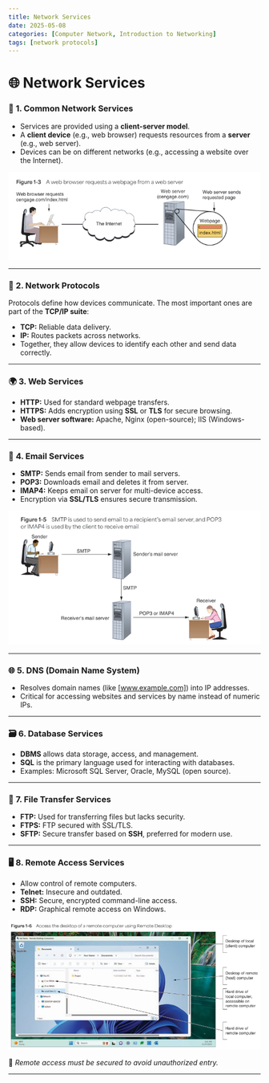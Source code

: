 ```yaml
---
title: Network Services
date: 2025-05-08 
categories: [Computer Network, Introduction to Networking]
tags: [network protocols]
---
```

# 🌐 Network Services

### 🔧 **1. Common Network Services**

- Services are provided using a **client-server model**.
- A **client device** (e.g., web browser) requests resources from a **server** (e.g., web server).
- Devices can be on different networks (e.g., accessing a website over the Internet).

![image.png](images/2025-05-08-Network-Services/image.png)

---

### 📡 **2. Network Protocols**

Protocols define how devices communicate. The most important ones are part of the **TCP/IP suite**:

- **TCP:** Reliable data delivery.
- **IP:** Routes packets across networks.
- Together, they allow devices to identify each other and send data correctly.

---

### 🌍 **3. Web Services**

- **HTTP:** Used for standard webpage transfers.
- **HTTPS:** Adds encryption using **SSL** or **TLS** for secure browsing.
- **Web server software:** Apache, Nginx (open-source); IIS (Windows-based).

---

### 📧 **4. Email Services**

- **SMTP:** Sends email from sender to mail servers.
- **POP3:** Downloads email and deletes it from server.
- **IMAP4:** Keeps email on server for multi-device access.
- Encryption via **SSL/TLS** ensures secure transmission.

![image.png](assets/images/2025-05-08-Network-Services/image1.png)

---

### 🌐 **5. DNS (Domain Name System)**

- Resolves domain names (like [www.example.com]) into IP addresses.
- Critical for accessing websites and services by name instead of numeric IPs.

---

### 🗃️ **6. Database Services**

- **DBMS** allows data storage, access, and management.
- **SQL** is the primary language used for interacting with databases.
- Examples: Microsoft SQL Server, Oracle, MySQL (open source).

---

### 🔁 **7. File Transfer Services**

- **FTP:** Used for transferring files but lacks security.
- **FTPS:** FTP secured with SSL/TLS.
- **SFTP:** Secure transfer based on **SSH**, preferred for modern use.

---

### 🖥️ **8. Remote Access Services**

- Allow control of remote computers.
- **Telnet:** Insecure and outdated.
- **SSH:** Secure, encrypted command-line access.
- **RDP:** Graphical remote access on Windows.

![image.png](assets/images/2025-05-08-Network-Services/image2.png)

🔐 *Remote access must be secured to avoid unauthorized entry.*

---